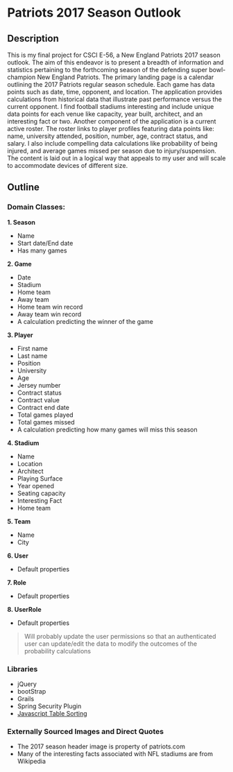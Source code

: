 # Patriots 2017 Season Outlook

## Description

This is my final project for CSCI E-56, a New England Patriots 2017 season outlook. The aim of this endeavor is to present a breadth of information and statistics pertaining to the forthcoming season of the defending super bowl-champion New England Patriots. The primary landing page is a calendar outlining the 2017 Patriots regular season schedule. Each game has data points such as date, time, opponent, and location. The application provides calculations from historical data that illustrate past performance versus the current opponent. I find football stadiums interesting and include unique data points for each venue like capacity, year built, architect, and an interesting fact or two. Another component of the application is a current active roster. The roster links to player profiles featuring data points like: name, university attended, position, number, age, contract status, and salary. I also include compelling data calculations like probability of being injured, and average games missed per season due to injury/suspension. The content is laid out in a logical way that appeals to my user and will scale to accommodate devices of different size.

## Outline

### Domain Classes:

**1. Season**
- Name
- Start date/End date
- Has many games

**2. Game**
- Date
- Stadium 
- Home team
- Away team
- Home team win record
- Away team win record
- A calculation predicting the winner of the game

**3. Player**
- First name
- Last name
- Position
- University
- Age
- Jersey number
- Contract status
- Contract value
- Contract end date
- Total games played
- Total games missed
- A calculation predicting how many games will miss this season

**4. Stadium**
- Name
- Location
- Architect
- Playing Surface
- Year opened
- Seating capacity
- Interesting Fact
- Home team

**5. Team**
- Name
- City

**6. User**
- Default properties

**7. Role**
- Default properties

**8. UserRole**
- Default properties



>Will probably update the user permissions so that an authenticated user can update/edit the data to modify the outcomes of the probability calculations

### Libraries  
- jQuery
- bootStrap
- Grails
- Spring Security Plugin
- <a href="https://www.w3schools.com/howto/howto_js_sort_table.asp" target="_blank">Javascript Table Sorting</a>

### Externally Sourced Images and Direct Quotes
 - The 2017 season header image is property of patriots.com
 - Many of the interesting facts associated with NFL stadiums are from Wikipedia
